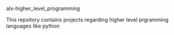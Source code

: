 alx-higher_level_programming

This repsitory contains projects regarding higher level prgramming languages
like python
